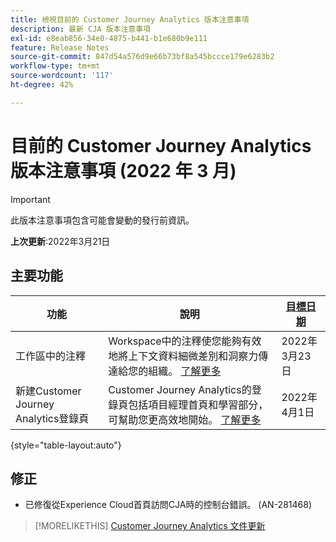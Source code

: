 ```yaml
---
title: 檢視目前的 Customer Journey Analytics 版本注意事項
description: 最新 CJA 版本注意事項
exl-id: e8eab856-34e0-4875-b441-b1e680b9e111
feature: Release Notes
source-git-commit: 847d54a576d9e66b73bf8a545bccce179e6283b2
workflow-type: tm+mt
source-wordcount: '117'
ht-degree: 42%

---
```


# 目前的 Customer Journey Analytics 版本注意事項 (2022 年 3 月)

>[!IMPORTANT]
>
>此版本注意事項包含可能會變動的發行前資訊。

**上次更新**:2022年3月21日

## 主要功能

| 功能 | 說明 | [目標日期](/help/release-notes/releases.md) |
| ----------- | ---------- | ----- |
| 工作區中的注釋 | Workspace中的注釋使您能夠有效地將上下文資料細微差別和洞察力傳達給您的組織。 [了解更多](/help/components/annotations/overview.md) | 2022年3月23日 |
| 新建Customer Journey Analytics登錄頁 | Customer Journey Analytics的登錄頁包括項目經理首頁和學習部分，可幫助您更高效地開始。 [了解更多](/help/getting-started/landing.md) | 2022年4月1日 |

{style=&quot;table-layout:auto&quot;}

## 修正

* 已修復從Experience Cloud首頁訪問CJA時的控制台錯誤。 (AN-281468)

>[!MORELIKETHIS]
>[Customer Journey Analytics 文件更新](/help/release-notes/doc-changes.md)

